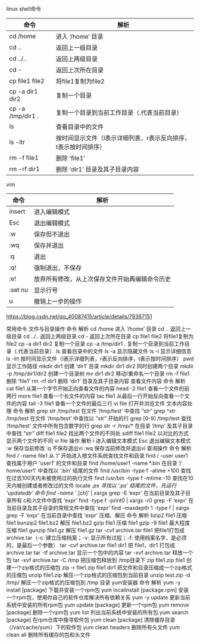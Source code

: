 linux shell命令


命令 | 解析
---|---
cd /home | 进入 ‘/home’ 目录
cd .. | 返回上一级目录
cd ../.. | 返回上两级目录
cd - | 返回上次所在目录
cp file1 file2 | 将file1复制为file2
cp -a dir1 dir2 | 复制一个目录
cp -a /tmp/dir1 . | 复制一个目录到当前工作目录（.代表当前目录）
ls | 查看目录中的文件
ls -ltr |	按时间显示文件（l表示详细列表，r表示反向排序，t表示按时间排序）
rm -f file1 |	删除 ‘file1’
rm -rf dir1 |	删除 ‘dir1’ 目录及其子目录内容



vim

命令 | 解析
---|---
insert | 进入编辑模式
Esc | 退出编辑模式
:w | 保存但不退出
:wq | 保存并退出
:q | 退出
:q! | 强制退出，不保存
:e! | 放弃所有修改，从上次保存文件开始再编辑命令历史
:set nu | 显示行号
u | 撤销上一步的操作


 

 
	
	
	
	

https://blog.csdn.net/qq_40087415/article/details/79367151
	
	
	

 常用命令
文件与目录操作
命令	解析
cd /home	进入 ‘/home’ 目录
cd ..	返回上一级目录
cd ../..	返回上两级目录
cd -	返回上次所在目录
cp file1 file2	将file1复制为file2
cp -a dir1 dir2	复制一个目录
cp -a /tmp/dir1 .	复制一个目录到当前工作目录（.代表当前目录）
ls	查看目录中的文件
ls -a	显示隐藏文件
ls -l	显示详细信息
ls -lrt	按时间显示文件（l表示详细列表，r表示反向排序，t表示按时间排序）
pwd	显示工作路径
mkdir dir1	创建 ‘dir1’ 目录
mkdir dir1 dir2	同时创建两个目录
mkdir -p /tmp/dir1/dir2	创建一个目录树
mv dir1 dir2	移动/重命名一个目录
rm -f file1	删除 ‘file1’
rm -rf dir1	删除 ‘dir1’ 目录及其子目录内容
查看文件内容
命令	解析
cat file1	从第一个字节开始正向查看文件的内容
head -2 file1	查看一个文件的前两行
more file1	查看一个长文件的内容
tac file1	从最后一行开始反向查看一个文件的内容
tail -3 file1	查看一个文件的最后三行
vi file	打开并浏览文件
文本内容处理
命令	解析
grep str /tmp/test	在文件 ‘/tmp/test’ 中查找 “str”
grep ^str /tmp/test	在文件 ‘/tmp/test’ 中查找以 “str” 开始的行
grep [0-9] /tmp/test	查找 ‘/tmp/test’ 文件中所有包含数字的行
grep str -r /tmp/*	在目录 ‘/tmp’ 及其子目录中查找 “str”
diff file1 file2	找出两个文件的不同处
sdiff file1 file2	以对比的方式显示两个文件的不同
vi file	
操作	解析
i	进入编辑文本模式
Esc	退出编辑文本模式
:w	保存当前修改
:q	不保存退出vi
:wq	保存当前修改并退出vi
查询操作
命令	解析
find / -name file1	从 ‘/’ 开始进入根文件系统查找文件和目录
find / -user user1	查找属于用户 ‘user1’ 的文件和目录
find /home/user1 -name *.bin	在目录 ‘/ home/user1’ 中查找以 ‘.bin’ 结尾的文件
find /usr/bin -type f -atime +100	查找在过去100天内未被使用过的执行文件
find /usr/bin -type f -mtime -10	查找在10天内被创建或者修改过的文件
locate *.ps	寻找以 ‘.ps’ 结尾的文件，先运行 ‘updatedb’ 命令
find -name ‘*.[ch]’ | xargs grep -E ‘expr’	在当前目录及其子目录所有.c和.h文件中查找 ‘expr’
find -type f -print0 | xargs -r0 grep -F ‘expr’	在当前目录及其子目录的常规文件中查找 ‘expr’
find -maxdepth 1 -type f | xargs grep -F ‘expr’	在当前目录中查找 ‘expr’
压缩、解压
命令	解析
bzip2 file1	压缩 file1
bunzip2 file1.bz2	解压 file1.bz2
gzip file1	压缩 file1
gzip -9 file1	最大程度压缩 file1
gunzip file1.gz	解压 file1.gz
tar -cvf archive.tar file1	把file1打包成 archive.tar（-c: 建立压缩档案；-v: 显示所有过程；-f: 使用档案名字，是必须的，是最后一个参数）
tar -cvf archive.tar file1 dir1	把 file1，dir1 打包成 archive.tar
tar -tf archive.tar	显示一个包中的内容
tar -xvf archive.tar	释放一个包
tar -xvf archive.tar -C /tmp	把压缩包释放到 /tmp目录下
zip file1.zip file1	创建一个zip格式的压缩包
zip -r file1.zip file1 dir1	把文件和目录压缩成一个zip格式的压缩包
unzip file1.zip	解压一个zip格式的压缩包到当前目录
unzip test.zip -d /tmp/	解压一个zip格式的压缩包到 /tmp 目录
yum安装器
命令	解析
yum -y install [package]	下载并安装一个rpm包
yum localinstall [package.rpm]	安装一个rpm包，使用你自己的软件仓库解决所有依赖关系
yum -y update	更新当前系统中安装的所有rpm包
yum update [package]	更新一个rpm包
yum remove [package]	删除一个rpm包
yum list	列出当前系统中安装的所有包
yum search [package]	在rpm仓库中搜寻软件包
yum clean [package]	清除缓存目录（/var/cache/yum）下的软件包
yum clean headers	删除所有头文件
yum clean all	删除所有缓存的包和头文件

 

 

           


   